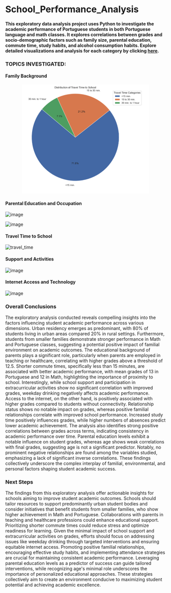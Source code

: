 # School_Performance_Analysis

#### This exploratory data analysis project uses Python to investigate the academic performance of Portuguese students in both Portuguese language and math classes. It explores correlations between grades and socio-demographic factors such as family size, parental education, commute time, study habits, and alcohol consumption habits. Explore detailed visualizations and analysis for each category by clicking [here](https://github.com/MelodiousMeadow/School_Performance_Analysis/blob/main/SchoolPerformanceAnalysis/SchoolPerformanceAnalysis-v2.ipynb).

### TOPICS INVESTIGATED: 


#### Family Background

<p align="center">
  <img src="/SchoolPerformanceAnalysis/images/travel_time.png" width="400" alt="travel time">
</p>

#### Parental Education and Occupation

![image](https://github.com/MelodiousMeadow/School_Performance_Analysis/assets/109684736/c337fee2-4670-45a1-a598-072cb14f3ad5)

![image](https://github.com/MelodiousMeadow/School_Performance_Analysis/assets/109684736/aaa7ab81-911d-497e-b267-5e280ccd5e4f)

#### Travel Time to School 

![travel_time](https://github.com/MelodiousMeadow/School_Performance_Analysis/assets/109684736/425dce91-4ab0-4152-a8d3-f98fc0ed906f)

#### Support and Activities

![image](https://github.com/MelodiousMeadow/School_Performance_Analysis/assets/109684736/23f1d9fb-6a31-4ba4-80c8-00db6636d84d)


#### Internet Access and Technology

![image](https://github.com/MelodiousMeadow/School_Performance_Analysis/assets/109684736/e745e802-6926-44b2-86d6-6691c50558e6)

### Overall Conclusions

The exploratory analysis conducted reveals compelling insights into the factors influencing student academic performance across various dimensions. Urban residency emerges as predominant, with 80% of students living in urban areas compared  20% in rural settings. Furthermore, students from smaller families demonstrate stronger performance in Math and Portuguese classes, suggesting a potential positive impact of familial environment on academic outcomes. The educational background of parents plays a significant role, particularly when parents are employed in teaching or healthcare, correlating with higher grades above a threshold of 12.5. Shorter commute times, specifically less than 15 minutes, are associated with better academic performance, with mean grades of 13 in Portuguese and 12 in Math, highlighting the importance of proximity to school. Interestingly, while school support and participation in extracurricular activities show no significant correlation with improved grades, weekday drinking negatively affects academic performance. Access to the internet, on the other hand, is positively associated with higher grades compared to students without connectivity. Relationship status shows no notable impact on grades, whereas positive familial relationships correlate with improved school performance. Increased study time positively influences grades, while higher numbers of absences predict lower academic achievement. The analysis also identifies strong positive correlations between grades across terms, indicating consistency in academic performance over time. Parental education levels exhibit a notable influence on student grades, whereas age shows weak correlations with final grades, suggesting age is not a significant predictor. Notably, no prominent negative relationships are found among the variables studied, emphasizing a lack of significant inverse correlations. These findings collectively underscore the complex interplay of familial, environmental, and personal factors shaping student academic success.

### Next Steps

The findings from this exploratory analysis offer actionable insights for schools aiming to improve student academic outcomes. Schools should tailor resources to support predominantly urban student bodies and consider initiatives that benefit students from smaller families, who show higher achievement in Math and Portuguese. Collaborations with parents in teaching and healthcare professions could enhance educational support. Prioritizing shorter commute times could reduce stress and optimize readiness for learning. Given the minimal impact of school support and extracurricular activities on grades, efforts should focus on addressing issues like weekday drinking through targeted interventions and ensuring equitable internet access. Promoting positive familial relationships, encouraging effective study habits, and implementing attendance strategies are crucial for maintaining consistent academic performance. Leveraging parental education levels as a predictor of success can guide tailored interventions, while recognizing age's minimal role underscores the importance of personalized educational approaches. These strategies collectively aim to create an environment conducive to maximizing student potential and achieving academic excellence.
